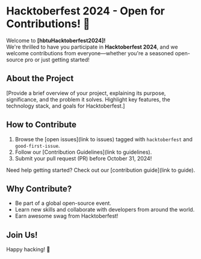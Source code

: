 # Hacktoberfest 2024 - Open for Contributions! 🎉

Welcome to **[hbtuHacktoberfest2024]!**  
We're thrilled to have you participate in **Hacktoberfest 2024**, and we welcome contributions from everyone—whether you're a seasoned open-source pro or just getting started!

## About the Project
[Provide a brief overview of your project, explaining its purpose, significance, and the problem it solves. Highlight key features, the technology stack, and goals for Hacktoberfest.]

## How to Contribute
1. Browse the [open issues](link to issues) tagged with `hacktoberfest` and `good-first-issue`.
2. Follow our [Contribution Guidelines](link to guidelines).
3. Submit your pull request (PR) before October 31, 2024!

Need help getting started? Check out our [contribution guide](link to guide).

## Why Contribute?
- Be part of a global open-source event.
- Learn new skills and collaborate with developers from around the world.
- Earn awesome swag from Hacktoberfest!

## Join Us!
Happy hacking! 🚀

